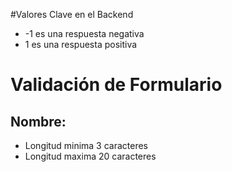 #Valores Clave en el Backend

*	-1 es una respuesta negativa
*	1 es una respuesta positiva 

# Validación de Formulario

## Nombre:

* Longitud minima 3 caracteres
* Longitud maxima 20 caracteres 